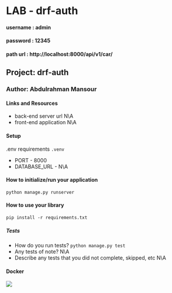 # LAB - drf-auth
#### username : admin
#### password : 12345

#### path url : http://localhost:8000/api/v1/car/
## Project: drf-auth
### Author: Abdulrahman Mansour
#### Links and Resources
- back-end server url N\A
- front-end application N\A
#### Setup
.env requirements ```.venv```
- PORT - 8000
- DATABASE_URL - N\A
#### How to initialize/run your application
```python manage.py runserver```
#### How to use your library 
```pip install -r requirements.txt```
##### Tests
- How do you run tests? ```python manage.py test```
- Any tests of note? N\A
- Describe any tests that you did not complete, skipped, etc N\A
#### Docker
![](scrnsht.png)
